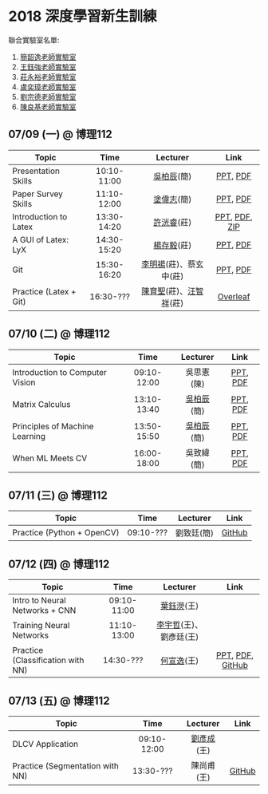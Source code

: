 # 2018 深度學習新生訓練
聯合實驗室名單:
1. [簡韶逸老師實驗室](http://media.ee.ntu.edu.tw/)
1. [王鈺強老師實驗室](http://vllab.ee.ntu.edu.tw/)
1. [莊永裕老師實驗室](https://www.csie.ntu.edu.tw/~cyy/)
1. [盧奕璋老師實驗室](http://async.ee.ntu.edu.tw/)
1. [劉宗德老師實驗室](http://www.ee.ntu.edu.tw/profile?id=1020909#)
1. [陳良基老師實驗室](http://video.ee.ntu.edu.tw/)

## 07/09 (一) @ 博理112
|Topic|Time|Lecturer|Link|
|---|:---:|:---:|:---:|
|Presentation Skills|10:10-11:00|[吳柏辰](http://media.ee.ntu.edu.tw/personal/pcwu/)(簡)|[PPT](http://media.ee.ntu.edu.tw/crash_course/2018/dl/how_to_present.pptx), [PDF](http://media.ee.ntu.edu.tw/crash_course/2018/dl/how_to_present.pdf)|
|Paper Survey Skills|11:10-12:00|[塗偉志](https://sites.google.com/site/wctu1009/)(簡)|[PPT](http://media.ee.ntu.edu.tw/crash_course/2018/dl/paper_survey_skills.pptx), [PDF](http://media.ee.ntu.edu.tw/crash_course/2018/dl/paper_survey_skills.pdf)|
|Introduction to Latex|13:30-14:20|[許洸睿](https://www.citi.sinica.edu.tw/pages/kjhsu/)(莊)|[PPT](http://media.ee.ntu.edu.tw/crash_course/2018/dl/introduction_to_latex.pptx), [PDF](http://media.ee.ntu.edu.tw/crash_course/2018/dl/introduction_to_latex.pdf), [ZIP](http://media.ee.ntu.edu.tw/crash_course/2018/dl/introduction_to_latex_example.zip)|
|A GUI of Latex: LyX|14:30-15:20|[楊存毅](http://shamangary.logdown.com/)(莊)|[PPT](http://media.ee.ntu.edu.tw/crash_course/2018/dl/a_gui_of_latex_lyx.pptx), [PDF](http://media.ee.ntu.edu.tw/crash_course/2018/dl/a_gui_of_latex_lyx.pdf)|
|Git|15:30-16:20|[李明揚](http://www.cmlab.csie.ntu.edu.tw/~limingyang)(莊)、蔡玄中(莊)|[PPT](http://media.ee.ntu.edu.tw/crash_course/2018/dl/git.pptx), [PDF](http://media.ee.ntu.edu.tw/crash_course/2018/dl/git.pdf)|
|Practice (Latex + Git)|16:30-???|[陳育聖](https://www.cmlab.csie.ntu.edu.tw/~nothinglo/)(莊)、[汪智祥](http://homepage.ntu.edu.tw/~r06944046)(莊)|[Overleaf](https://www.overleaf.com/read/mtqmdqhyfrcn)|

## 07/10 (二) @ 博理112
|Topic|Time|Lecturer|Link|
|---|:---:|:---:|:---:|
|Introduction to Computer Vision|09:10-12:00|吳思憲(陳)|[PPT](http://media.ee.ntu.edu.tw/crash_course/2018/dl/intro_to_cv.pptx), [PDF](http://media.ee.ntu.edu.tw/crash_course/2018/dl/intro_to_cv.pdf)
|Matrix Calculus|13:10-13:40|[吳柏辰](http://media.ee.ntu.edu.tw/personal/pcwu/)(簡)|[PPT](http://media.ee.ntu.edu.tw/crash_course/2018/dl/matrix_calculus.pptx), [PDF](http://media.ee.ntu.edu.tw/crash_course/2018/dl/matrix_calculus.pdf)|
|Principles of Machine Learning|13:50-15:50|[吳柏辰](http://media.ee.ntu.edu.tw/personal/pcwu/)(簡)|[PPT](http://media.ee.ntu.edu.tw/crash_course/2018/dl/principles_of_machine_learning.pptx), [PDF](http://media.ee.ntu.edu.tw/crash_course/2018/dl/principles_of_machine_learning.pdf)|
|When ML Meets CV|16:00-18:00|吳致緯(簡)|[PPT](http://media.ee.ntu.edu.tw/crash_course/2018/dl/when_ml_meets_cv.pptx), [PDF](http://media.ee.ntu.edu.tw/crash_course/2018/dl/when_ml_meets_cv.pdf)|

## 07/11 (三) @ 博理112
|Topic|Time|Lecturer|Link|
|---|:---:|:---:|:---:|
|Practice (Python + OpenCV)|09:10-???|劉致廷(簡)|[GitHub](https://github.com/mediaic/Python_OpenCV_Lab)|

## 07/12 (四) @ 博理112
|Topic|Time|Lecturer|Link|
|---|:---:|:---:|:---:|
|Intro to Neural Networks + CNN|09:10-11:00|[葉鈺濙](https://yuyingyeh.github.io/)(王)||
|Training Neural Networks|11:10-13:00|[李宇哲](https://yujheli.github.io/)(王)、劉彥廷(王)||
|Practice (Classification with NN)|14:30-???|[何宣逸](https://azuxmioy.github.io/)(王)|[PPT](http://media.ee.ntu.edu.tw/crash_course/2018/dl/nn_practice_1.pptx), [PDF](http://media.ee.ntu.edu.tw/crash_course/2018/dl/nn_practice_1.pdf), [GitHub](https://github.com/mediaic/DL_Practice)|

## 07/13 (五) @ 博理112
|Topic|Time|Lecturer|Link|
|---|:---:|:---:|:---:|
|DLCV Application|09:10-12:00|[劉彥成](https://ycliu93.github.io/)(王)||
|Practice (Segmentation with NN)|13:30-???|陳尚甫(王)|[GitHub](https://github.com/mediaic/DL_Practice)|
